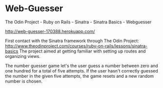 # Web-Guesser
The Odin Project - Ruby on Rails - Sinatra - Sinatra Basics - Webguesser

http://web-guesser-170388.herokuapp.com/

First contact with the Sinatra framework through The Odin Project: http://www.theodinproject.com/courses/ruby-on-rails/lessons/sinatra-basics
The project aimed at getting familiar with setting up routes and organizing views.

The number guesser game let's the user guess a number between zero and one hundred for a total of five attempts.
If the user hasn't correctly guessed the number in the given five attempts, the game resets and a new random number is chosen.
